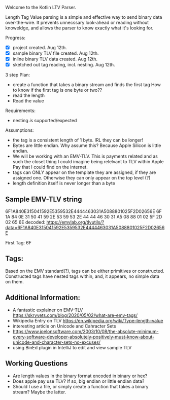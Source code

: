 Welcome to the Kotlin LTV Parser.

Length Tag Value parsing is a simple and effective way to send binary data over-the-wire. It prevents unnecssary look-ahead or reading without knoweldge, and allows the parser to know exactly what it's looking for.

Progress:
- [x] project created. Aug 12th.
- [x] sample binary TLV file created. Aug 12th.
- [x] inline binary TLV data created. Aug 12th.
- [x] sketched out tag reading, incl. nesting. Aug 12th.

3 step Plan:
- create a function that takes a binary stream and finds the first tag
How to know if the first tag is one byte or two??
- read the length
- Read the value

Requirements:
- nesting *is* supported/expected

Assumptions:
- the tag is a consistent length of 1 byte. IRL they can be longer!
- Bytes are little endian. Why assume this? Because Apple Silicon is little endian.
- We will be working with an EMV-TLV. This is payments related and as such the closet thing I could imagine being relelvant to TLV within Apple Pay that I could find on the internet.
- tags can ONLY appear on the template they are assigned, if they are assigned one. Otherwise they can only appear on the top level (?)
- length definition itself is never longer than a byte

## Sample EMV-TLV string
6F1A840E315041592E5359532E4444463031A5088801025F2D02656E
6F 1A 84 0E 31 50 41 59 2E 53 59 53 2E 44 44 46 30 31 A5 08 88 01 02 5F 2D 02 65 6E
decoded: https://emvlab.org/tlvutils/?data=6F1A840E315041592E5359532E4444463031A5088801025F2D02656E

First Tag: 6F

## Tags:
Based on the EMV standard(?), tags can be either primitives or constructed. Constructed tags have nested tags within, and, it appears, no simple data on them. 

## Additional Information:
- A fantastic explainer on EMV-TLV https://skryvets.com/blog/2020/05/02/what-are-emv-tags/
- Wikipedia Entry on TLV
https://en.wikipedia.org/wiki/Type–length–value
- interesting article on Unicode and Cahracter Sets
- https://www.joelonsoftware.com/2003/10/08/the-absolute-minimum-every-software-developer-absolutely-positively-must-know-about-unicode-and-character-sets-no-excuses/
- using BinEd plugin in IntelliJ to edit and view sample TLV

## Working Questions
- Are length values in the binary format encoded in binary or hex?
- Does apple pay use TLV? If so, big endian or little endian data?
- Should I use a file, or simply create a function that takes a binary stream? Maybe the latter.
